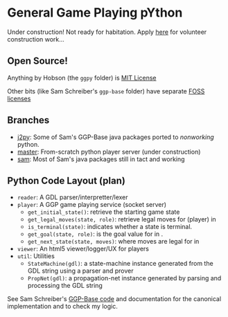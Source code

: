 General Game Playing pYthon
===========================

Under construction! Not ready for habitation. Apply [here](mailto:ggpy@totalgood.com) for volunteer construction work...

Open Source!
------------

Anything by Hobson (the `ggpy` folder) is [MIT License](https://github.com/hobson/ggpy/tree/master/LICENSE.txt)

Other bits (like Sam Schreiber's `ggp-base` folder) have separate [FOSS licenses](https://github.com/hobson/ggpy/tree/master/ggp-base/licences)

Branches
--------

  - [j2py](https://github.com/hobson/ggpy/tree/j2py): Some of Sam's GGP-Base java packages ported to *nonworking* python.
  - [master](https://github.com/hobson/ggpy/tree/master): From-scratch python  player server (under construction)
  - [sam](https://github.com/hobson/ggpy/tree/sam): Most of Sam's java packages still in tact and working

Python Code Layout (plan)
------------------

 - `reader`: A GDL parser/interpretter/lexer
 - `player`: A GGP game playing service (socket server)
   - `get_initial_state()`: retrieve the starting game state
   - `get_legal_moves(state, role)`: retrieve legal moves for <role> (player) in <state>
   - `is_terminal(state)`: indicates whether a state is terminal.
   - `get_goal(state, role)`: is the goal value for <role> in <state>.
   - `get_next_state(state, moves)`: where moves are legal <moves> for in <state>
 - `viewer`: An html5 viewer/logger/UX for players
 - `util`: Utilities 
   - `StateMachine(gdl)`: a state-machine instance generated from the GDL string using a parser and prover
   - `PropNet(gdl)`: a propagation-net instance generated by parsing and processing the GDL string

See Sam Schreiber's [GGP-Base code](https://github.com/ggp-org/ggp-base) and documentation for the canonical implementation and to check my logic.